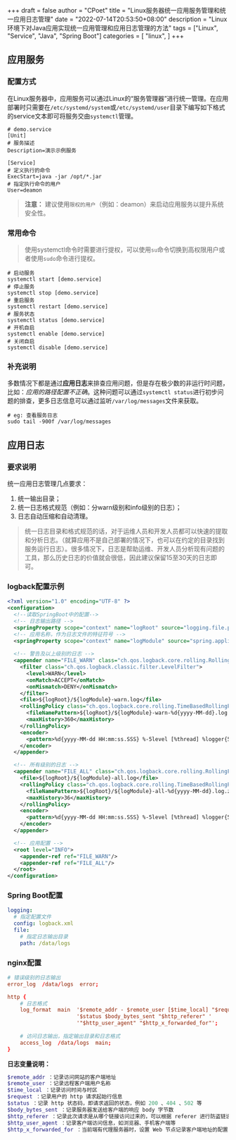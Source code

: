 +++
draft = false
author = "CPoet"
title = "Linux服务器统一应用服务管理和统一应用日志管理"
date = "2022-07-14T20:53:50+08:00"
description = "Linux环境下对Java应用实现统一应用管理和应用日志管理的方法"
tags = ["Linux", "Service", "Java", "Spring Boot"]
categories = [
    "linux",
]
+++

## 应用服务
### 配置方式
在Linux服务器中，应用服务可以通过Linux的“服务管理器”进行统一管理。在应用部署时只需要在`/etc/systemd/system`或`/etc/systemd/user`目录下编写如下格式的service文本即可将服务交由`systemctl`管理。

```shell
# demo.service
[Unit]
# 服务描述		
Description=演示示例服务

[Service]
# 定义执行的命令
ExecStart=java -jar /opt/*.jar
# 指定执行命令的用户
User=deamon
```

> **注意：** 建议使用`限权的用户`（例如：deamon）来启动应用服务以提升系统安全性。

### 常用命令
> 使用systemctl命令时需要进行提权，可以使用`su`命令切换到高权限用户或者使用`sudo`命令进行提权。

```shell
# 启动服务
systemctl start [demo.service]
# 停止服务
systemctl stop [demo.service]
# 重启服务
systemctl restart [demo.service]
# 服务状态
systemctl status [demo.service]
# 开机自启
systemctl enable [demo.service]
# 关闭自启
systemctl disable [demo.service]
```
### 补充说明
多数情况下都是通过**应用日志**来排查应用问题，但是存在极少数的非运行时问题，比如：*应用的路径配置不正确*。这种问题可以通过`systemctl status`进行初步问题的排查，更多日志信息可以通过监听`/var/log/messages`文件来获取。
```shell
# eg: 查看服务日志
sudo tail -900f /var/log/messages
```
## 应用日志
### 要求说明
统一应用日志管理几点要求：
1. 统一输出目录；
2. 统一日志格式规范（例如：分warn级别和info级别的日志）；
3. 日志自动压缩和自动清理。

> 统一日志目录和格式规范的话，对于运维人员和开发人员都可以快速的提取和分析日志。（就算应用不是自己部署的情况下，也可以在约定的目录找到服务运行日志）。很多情况下，日志是帮助运维、开发人员分析现有问题的工具，那么历史日志的价值就会很低，因此建议保留15至30天的日志即可。

### logback配置示例
```xml
<?xml version="1.0" encoding="UTF-8" ?>
<configuration>
  <!--读取SpringBoot中的配置-->
  <!-- 日志输出路径 -->
  <springProperty scope="context" name="logRoot" source="logging.file.path"/>
  <!-- 应用名称，作为日志文件的特征符号 -->
  <springProperty scope="context" name="logModule" source="spring.application.name"/>
  
  <!-- 警告及以上级别的日志 -->
  <appender name="FILE_WARN" class="ch.qos.logback.core.rolling.RollingFileAppender">
    <filter class="ch.qos.logback.classic.filter.LevelFilter">
      <level>WARN</level>
      <onMatch>ACCEPT</onMatch>
      <onMismatch>DENY</onMismatch>
    </filter>
    <file>${logRoot}/${logModule}-warn.log</file>
    <rollingPolicy class="ch.qos.logback.core.rolling.TimeBasedRollingPolicy">
      <fileNamePattern>${logRoot}/${logModule}-warn-%d{yyyy-MM-dd}.log.zip</fileNamePattern>
      <maxHistory>360</maxHistory>
    </rollingPolicy>
    <encoder>
      <pattern>%d{yyyy-MM-dd HH:mm:ss.SSS} %-5level [%thread] %logger{50} [%file:%line] -%msg %n</pattern>
    </encoder>
  </appender>

  <!-- 所有级别的日志 -->
  <appender name="FILE_ALL" class="ch.qos.logback.core.rolling.RollingFileAppender">
    <file>${logRoot}/${logModule}-all.log</file>
    <rollingPolicy class="ch.qos.logback.core.rolling.TimeBasedRollingPolicy">
      <fileNamePattern>${logRoot}/${logModule}-all-%d{yyyy-MM-dd}.log.zip</fileNamePattern>
      <maxHistory>36</maxHistory>
    </rollingPolicy>
    <encoder>
      <pattern>%d{yyyy-MM-dd HH:mm:ss.SSS} %-5level [%thread] %logger{50} [%file:%line] -%msg %n</pattern>
    </encoder>
  </appender>

  <!-- 应用配置 -->
  <root level="INFO">
    <appender-ref ref="FILE_WARN"/>
    <appender-ref ref="FILE_ALL"/>
  </root>
</configuration>

```

### Spring Boot配置
```yaml
logging:
  # 指定配置文件
  config: logback.xml
  file:
    # 指定日志输出目录
    path: /data/logs
```

### nginx配置
```conf
# 错误级别的日志输出
error_log  /data/logs  error;

http {
    # 日志格式
    log_format  main  '$remote_addr - $remote_user [$time_local] "$request" '  
                      '$status $body_bytes_sent "$http_referer" '
                      '"$http_user_agent" "$http_x_forwarded_for"';
    
    # 访问日志输出，指定输出目录和日志格式
    access_log  /data/logs  main; 
}
```

**日志变量说明：**
```php
$remote_addr ：记录访问网站的客户端地址
$remote_user ：记录远程客户端用户名称
$time_local ：记录访问时间与时区
$request ：记录用户的 http 请求起始行信息
$status ：记录 http 状态码，即请求返回的状态，例如 200 、404 、502 等
$body_bytes_sent ：记录服务器发送给客户端的响应 body 字节数
$http_referer ：记录此次请求是从哪个链接访问过来的，可以根据 referer 进行防盗链设置
$http_user_agent ：记录客户端访问信息，如浏览器、手机客户端等
$http_x_forwarded_for ：当前端有代理服务器时，设置 Web 节点记录客户端地址的配置，此参数生效的前提是代理服务器上也进行了相关的 x_forwarded_for 设置
```
